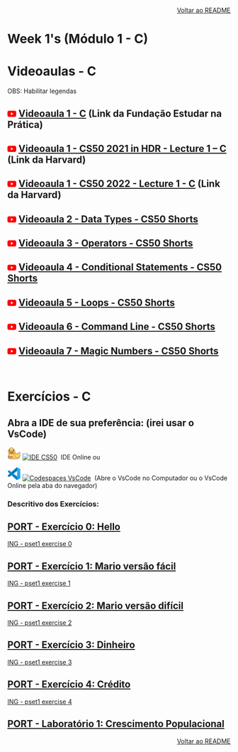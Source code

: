 <p align="right">
   <a href="https://patyfil.github.io/cs50-cc50-harvard/">Voltar ao README</a>
</p>

# Week 1's (Módulo 1 - C)  
# Videoaulas - C  

<p>OBS: Habilitar legendas</p>

## <img src="assets/youtube.svg" width=20 /> [Videoaula 1 - C](https://www.youtube.com/watch?v=rCTePooJP_s&t=283s) (Link da Fundação Estudar na Prática)  

## <img src="assets/youtube.svg" width=20 /> [Videoaula 1 - CS50 2021 in HDR - Lecture 1 – C](https://www.youtube.com/watch?v=URrzmoIyqLw&t=1s) (Link da Harvard)  

## <img src="assets/youtube.svg" width=20 /> [Videoaula 1 - CS50 2022 - Lecture 1 - C](https://www.youtube.com/watch?v=U29J1tXcPqo&t=5s) (Link da Harvard)  

## <img src="assets/youtube.svg" width=20 /> [Videoaula 2 - Data Types - CS50 Shorts](hhttps://www.youtube.com/watch?v=Fc9htmvVZ9U)  

## <img src="assets/youtube.svg" width=20 /> [Videoaula 3 - Operators - CS50 Shorts](https://youtu.be/f1xZf4iJDWE)  

## <img src="assets/youtube.svg" width=20 /> [Videoaula 4 - Conditional Statements - CS50 Shorts](https://www.youtube.com/watch?v=1wsaV5nVC7g)  

## <img src="assets/youtube.svg" width=20 /> [Videoaula 5 - Loops - CS50 Shorts](https://www.youtube.com/watch?v=WgX8e_O7eG8)  

## <img src="assets/youtube.svg" width=20 /> [Videoaula 6 - Command Line - CS50 Shorts](https://www.youtube.com/watch?v=BnJ013X02b8)  

## <img src="assets/youtube.svg" width=20 /> [Videoaula 7 - Magic Numbers - CS50 Shorts](https://www.youtube.com/watch?v=vK_naJkrtjc)  

<br>

# Exercícios - C  

## Abra a IDE de sua preferência: (irei usar o VsCode)
<a href="https://ide.cs50.io/" title="IDE CS50"><img src="assets/idecs50.svg" width=30 /></a>
<a href="https://ide.cs50.io/"><img src="https://img.shields.io/static/v1?logo=&label=&message=IDE-CS50&color=655BE1&style=for-the-badge" alt="IDE CS50"></a> &nbsp;IDE Online  ou

<a href="https://code.cs50.io/" title="Codespace - Visual Studio Code"><img src="assets/vscode.png" width=30 /></a>
<a href="https://code.cs50.io/"><img src="https://img.shields.io/static/v1?logo=vscode&label=&message=Codespace&color=655BE1&style=for-the-badge" alt="Codespaces VsCode"></a> &nbsp;(Abre o VsCode no Computador ou o VsCode Online pela aba do navegador)  

### Descritivo dos Exercícios: 
## [PORT - Exercício 0: Hello](https://patyfil.github.io/cs50-cc50-harvard/semana1/hello)  
[ING - pset1 exercise 0](https://cs50.harvard.edu/x/2023/psets/1/hello/)  

## [PORT - Exercício 1: Mario versão fácil](https://patyfil.github.io/cs50-cc50-harvard/semana1/mario-less)  
[ING - pset1 exercise 1](https://cs50.harvard.edu/x/2023/psets/1/mario/less/)   

## [PORT - Exercício 2: Mario versão difícil](https://patyfil.github.io/cs50-cc50-harvard/semana1/mario-more)  
[ING - pset1 exercise 2](https://cs50.harvard.edu/x/2023/psets/1/mario/more/)  

## [PORT - Exercício 3: Dinheiro](https://patyfil.github.io/cs50-cc50-harvard/semana1/cash)  
[ING - pset1 exercise 3](https://cs50.harvard.edu/x/2023/psets/1/cash/)  

## [PORT - Exercício 4: Crédito](https://patyfil.github.io/cs50-cc50-harvard/semana1/credit)  
[ING - pset1 exercise 4](https://cs50.harvard.edu/x/2023/psets/1/credit/)  

## [PORT - Laboratório 1: Crescimento Populacional](https://patyfil.github.io/cs50-cc50-harvard/semana1/lab1-population)  



<p align="right">
   <a href="https://patyfil.github.io/cs50-cc50-harvard/">Voltar ao README</a>
</p>
